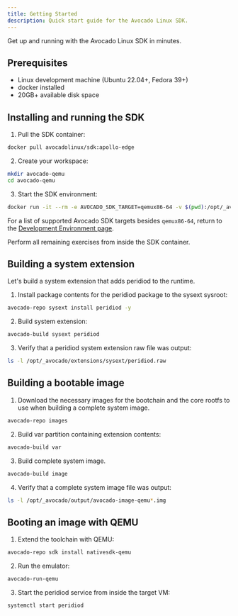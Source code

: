 ```yaml
---
title: Getting Started
description: Quick start guide for the Avocado Linux SDK.
---
```


Get up and running with the Avocado Linux SDK in minutes.

## Prerequisites

- Linux development machine (Ubuntu 22.04+, Fedora 39+)
- docker installed
- 20GB+ available disk space

## Installing and running the SDK

1. Pull the SDK container:

```bash
docker pull avocadolinux/sdk:apollo-edge
```

2. Create your workspace:

```bash
mkdir avocado-qemu
cd avocado-qemu
```

3. Start the SDK environment:

```bash
docker run -it --rm -e AVOCADO_SDK_TARGET=qemux86-64 -v $(pwd):/opt/_avocado/src:ro -v $(pwd)/_avocado:/opt/_avocado:rw --entrypoint entrypoint.sh avocadolinux/sdk:apollo-edge /bin/bash
```

For a list of supported Avocado SDK targets besides `qemux86-64`, return to the [Development Environment page](../development-environment/).

Perform all remaining exercises from inside the SDK container.

## Building a system extension

Let's build a system extension that adds peridiod to the runtime.

1. Install package contents for the peridiod package to the sysext sysroot:

```bash
avocado-repo sysext install peridiod -y
```

2. Build system extension:

```bash
avocado-build sysext peridiod
```

3. Verify that a peridiod system extension raw file was output:

```bash
ls -l /opt/_avocado/extensions/sysext/peridiod.raw
```

## Building a bootable image

1. Download the necessary images for the bootchain and the core rootfs to use when building a complete system image.

```bash
avocado-repo images
```

2. Build var partition containing extension contents:

```bash
avocado-build var
```

3. Build complete system image.

```bash
avocado-build image
```

4. Verify that a complete system image file was output:

```bash
ls -l /opt/_avocado/output/avocado-image-qemu*.img
```

## Booting an image with QEMU

1. Extend the toolchain with QEMU:

```bash
avocado-repo sdk install nativesdk-qemu
```

2. Run the emulator:

```bash
avocado-run-qemu
```

3. Start the peridiod service from inside the target VM:

```bash
systemctl start peridiod
```
